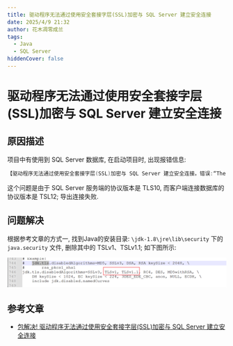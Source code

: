 ```yaml
---
title: 驱动程序无法通过使用安全套接字层(SSL)加密与 SQL Server 建立安全连接
date: 2025/4/9 21:32
author: 花木凋零成兰
tags: 
  - Java
  - SQL Server
hiddenCover: false
---
```


# 驱动程序无法通过使用安全套接字层(SSL)加密与 SQL Server 建立安全连接



## 原因描述

项目中有使用到 SQL Server 数据库, 在启动项目时, 出现报错信息:

```java
【驱动程序无法通过使用安全套接字层(SSL)加密与 SQL Server 建立安全连接。错误:“The server selected protocol version TLS10 is not accepted by client preferences [TLS12]”】
```

这个问题是由于 SQL Server 服务端的协议版本是 TLS10, 而客户端连接数据库的协议版本是 TSL12; 导出连接失败.

## 问题解决

根据参考文章的方式一, 找到Java的安装目录: `\jdk-1.8\jre\lib\security` 下的 `java.security` 文件, 删除其中的 TSLv1、TSLv1.1; 如下图所示:

![](assets/2025-09-17-ryXdJW.png)


## 参考文章

- [包解决! 驱动程序无法通过使用安全套接字层(SSL)加密与 SQL Server 建立安全连接](https://blog.csdn.net/yyj12138/article/details/123073146)
